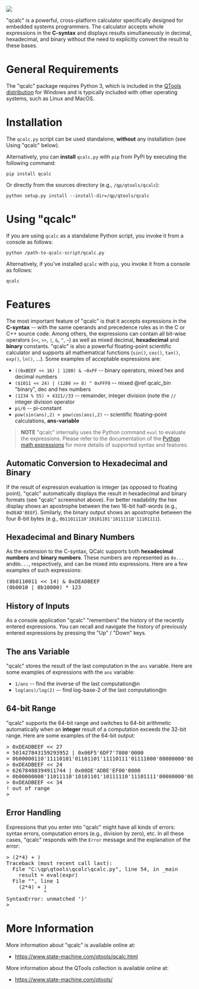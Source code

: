 ![](https://www.state-machine.com/img/qcalc.png)

"qcalc" is a powerful, cross-platform calculator specifically designed for
embedded systems programmers. The calculator accepts whole expressions in
the **C-syntax** and displays results simultaneously in decimal, hexadecimal,
and binary without the need to explicitly convert the result to these bases.


General Requirements
====================
The "qcalc" package requires Python 3,  which is included in the
[QTools distribution](https://www.state-machine.com/qtools)
for Windows and is typically included with other operating systems, such as
Linux and MacOS.


Installation
============
The `qcalc.py` script can be used standalone, **without** any
installation (see Using "qcalc" below).

Alternatively, you can **install** `qcalc.py` with `pip` from PyPi by
executing the following command:


`pip install qcalc`


Or directly from the sources directory (e.g., `/qp/qtools/qcalc`):


`python setup.py install --install-dir=/qp/qtools/qcalc`


Using "qcalc"
==============
If you are using `qcalc` as a standalone Python script, you invoke
it from a console as follows:

`python /path-to-qcalc-script/qcalc.py`

Alternatively, if you've installed `qcalc` with `pip`, you invoke
it from a console as follows:

`qcalc`


Features
========
The most important feature of "qcalc" is that it accepts expressions
in the **C-syntax** -- with the same operands and precedence rules as
in the C or C++ source code. Among others, the expressions can contain
all bit-wise operators (`<<`, `>>`, `|`, `&`, `^`, `~`) as well as
mixed decimal, **hexadecimal** and **binary** constants.
"qcalc" is also a powerful floating-point scientific calculator and
supports all mathematical functions (`sin()`, `cos()`, `tan()`,
`exp()`, `ln()`, ...). Some examples of acceptable expressions are:


- `((0xBEEF << 16) | 1280) & ~0xFF` -- binary operators, mixed hex and decimal numbers
- `($1011 << 24) | (1280 >> 8) ^ 0xFFF0` -- mixed @ref qcalc_bin "binary", dec and hex numbers
- `(1234 % 55) + 4321//33` -- remainder, integer division (note the `//` integer division operator
- `pi/6` -- pi-constant
- `pow(sin(ans),2) + pow(cos(ans),2)` -- scientific floating-point calculations, **ans-variable**


> **NOTE** "qcalc" internally uses the Python command `eval` to evaluate the expressions.
Please refer to the documentation of the
[Python math expressions](https://en.wikibooks.org/wiki/Python_Programming/Basic_Math)
for more details of supported syntax and features.


Automatic Conversion to Hexadecimal and Binary
----------------------------------------------
If the result of expression evaluation is integer (as opposed to floating point),
"qcalc" automatically displays the result in hexadecimal and binary formats
(see "qcalc" screenshot above). For better readability the hex display shows
an apostrophe between the two 16-bit half-words (e.g., `0xDEAD'BEEF`).
Similarly, the binary output shows an apostrophe between the four 8-bit
bytes (e.g., `0b11011110'10101101'10111110'11101111`).


Hexadecimal and Binary Numbers
------------------------------
As the extension to the C-syntax, QCalc supports both **hexadecimal numbers**
and **binary numbers**. These numbers are represented as `0x...` and`0b...`,
respectively, and can be mixed into expressions. Here are a few examples
of such expressions:

<pre>
(0b0110011 << 14) & 0xDEADBEEF
(0b0010 | 0b10000) * 123
</pre>


History of Inputs
-----------------
As a console application "qcalc" "remembers" the history of the recently
entered expressions. You can recall and navigate the history of previously
entered expressions by pressing the "Up" / "Down" keys.


The ans Variable
----------------
"qcalc" stores the result of the last computation in the `ans` variable.
Here are some examples of expressions with the `ans` variable:

- `1/ans` -- find the inverse of the last computation@n
- `log(ans)/log(2)` -- find log-base-2 of the last computation@n


64-bit Range
------------
"qcalc" supports the 64-bit range and switches to 64-bit arithmetic automatically
when an **integer** result of a computation exceeds the 32-bit range.
Here are some examples of the 64-bit output:

<pre>
> 0xDEADBEEF << 27
= 501427843159293952 | 0x06F5'6DF7'7800'0000
= 0b00000110'11110101'01101101'11110111'01111000'00000000'00000000'00000000
> 0xDEADBEEF << 24
= 62678480394911744 | 0x00DE'ADBE'EF00'0000
= 0b00000000'11011110'10101101'10111110'11101111'00000000'00000000'00000000
> 0xDEADBEEF << 34
! out of range
>
</pre>


Error Handling
---------------
Expressions that you enter into "qcalc" might have all kinds of errors:
syntax errors,  computation errors (e.g., division by zero), etc.
In all these cases, "qcalc" responds with the `Error` message and the
explanation of the error:

<pre>
> (2*4) + )
Traceback (most recent call last):
  File "C:\qp\qtools\qcalc\qcalc.py", line 54, in _main
    result = eval(expr)
  File "<string>", line 1
    (2*4) + )
            ^
SyntaxError: unmatched ')'
>
</pre>


More Information
================
More information about "qcalc" is available online at:

- https://www.state-machine.com/qtools/qcalc.html

More information about the QTools collection is available
online at:

- https://www.state-machine.com/qtools/



